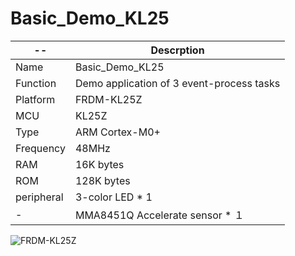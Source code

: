 # Basic_Demo_KL25
   --    |  Descrption                              
 ---------- | ------------------------------
 Name       | Basic_Demo_KL25                                        
 Function   | Demo application of 3 event-process tasks                           
 Platform   | FRDM-KL25Z                           
 MCU        | KL25Z                                     
 Type       | ARM Cortex-M0+
 Frequency  | 48MHz
 RAM        | 16K bytes
 ROM        | 128K bytes
 peripheral | 3-color LED * 1
     -      | MMA8451Q Accelerate sensor * １                                 
 ![FRDM-KL25Z](https://github.com/ianhom/MOE/blob/master/Documents/Pic/FRDM-KL25Z.png?raw=true)

